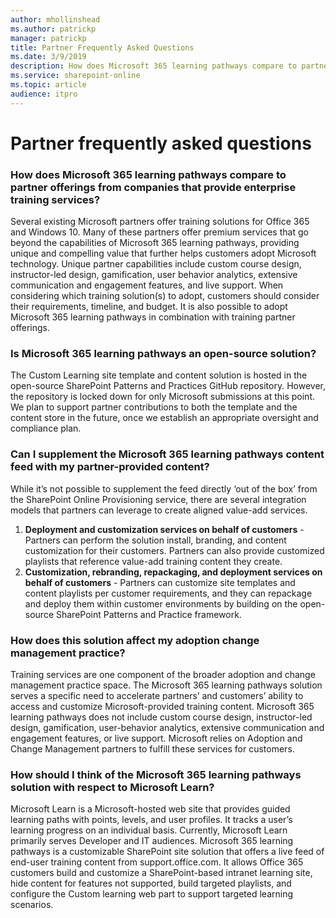 ```yaml
---
author: mhollinshead
ms.author: patrickp
manager: patrickp
title: Partner Frequently Asked Questions
ms.date: 3/9/2019
description: How does Microsoft 365 learning pathways compare to partner offerings from companies that provide enterprise training services?
ms.service: sharepoint-online
ms.topic: article
audience: itpro
---
```


# Partner frequently asked questions

### How does Microsoft 365 learning pathways compare to partner offerings from companies that provide enterprise training services?
Several existing Microsoft partners offer training solutions for Office 365 and Windows 10. Many of these partners offer premium services that go beyond the capabilities of Microsoft 365 learning pathways, providing unique and compelling value that further helps customers adopt Microsoft technology. Unique partner capabilities include custom course design, instructor-led design, gamification, user behavior analytics, extensive communication and engagement features, and live support. When considering which training solution(s) to adopt, customers should consider their requirements, timeline, and budget. It is also possible to adopt Microsoft 365 learning pathways in combination with training partner offerings.
 
### Is Microsoft 365 learning pathways an open-source solution?
The Custom Learning site template and content solution is hosted in the open-source SharePoint Patterns and Practices GitHub repository. However, the repository is locked down for only Microsoft submissions at this point. We plan to support partner contributions to both the template and the content store in the future, once we establish an appropriate oversight and compliance plan.  

### Can I supplement the Microsoft 365 learning pathways content feed with my partner-provided content? 
While it’s not possible to supplement the feed directly ‘out of the box’ from the SharePoint Online Provisioning service, there are several integration models that partners can leverage to create aligned value-add services.

1. **Deployment and customization services on behalf of customers** - Partners can perform the solution install, branding, and content customization for their customers. Partners can also provide customized playlists that reference value-add training content they create. 
2. **Customization, rebranding, repackaging, and deployment services on behalf of customers** - Partners can customize site templates and content playlists per customer requirements, and they can repackage and deploy them within customer environments by building on the open-source SharePoint Patterns and Practice framework. 

### How does this solution affect my adoption change management practice? 
Training services are one component of the broader adoption and change management practice space. The Microsoft 365 learning pathways solution serves a specific need to accelerate partners’ and customers’ ability to access and customize Microsoft-provided training content. Microsoft 365 learning pathways does not include custom course design, instructor-led design, gamification, user-behavior analytics, extensive communication and engagement features, or live support. Microsoft relies on Adoption and Change Management partners to fulfill these services for customers. 

### How should I think of the Microsoft 365 learning pathways solution with respect to Microsoft Learn?
Microsoft Learn is a Microsoft-hosted web site that provides guided learning paths with points, levels, and user profiles. It tracks a user’s learning progress on an individual basis. Currently, Microsoft Learn primarily serves Developer and IT audiences. 
Microsoft 365 learning pathways is a customizable SharePoint site solution that offers a live feed of end-user training content from support.office.com. It allows Office 365 customers build and customize a SharePoint-based intranet learning site, hide content for features not supported, build targeted playlists, and configure the Custom learning web part to support targeted learning scenarios.
